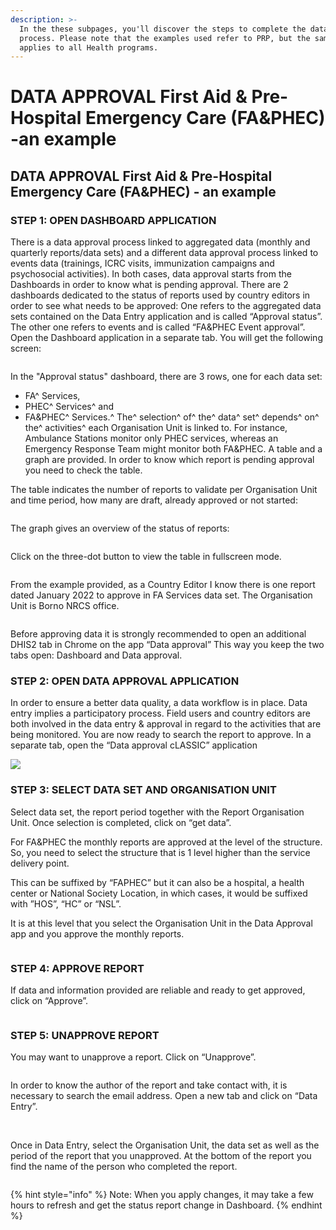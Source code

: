 ```yaml
---
description: >-
  In the these subpages, you'll discover the steps to complete the data approval
  process. Please note that the examples used refer to PRP, but the same process
  applies to all Health programs.
---
```


# DATA APPROVAL First Aid & Pre-Hospital Emergency Care (FA\&PHEC) -an example

## DATA APPROVAL First Aid & Pre-Hospital Emergency Care (FA\&PHEC) - an example

### STEP 1: OPEN DASHBOARD APPLICATION

&#x20;There is a data approval process linked to aggregated data (monthly and quarterly reports/data sets) and a different data approval process linked to events data (trainings, ICRC visits, immunization campaigns and psychosocial activities). In both cases, data approval starts from the Dashboards in order to know what is pending approval. There are 2 dashboards dedicated to the status of reports used by country editors in order to see what needs to be approved: One refers to the aggregated data sets contained on the Data Entry application and is called “Approval status”. The other one refers to events and is called “FA\&PHEC Event approval”. Open the Dashboard application in a separate tab. You will get the following screen:

<figure><img src="../../../.gitbook/assets/image (2) (1) (1).png" alt=""><figcaption></figcaption></figure>

In the "Approval status" dashboard, there are 3 rows, one for each data set:

* FA^ Services,
* PHEC^ Services^ and
* FA\&PHEC^ Services.^ The^ selection^ of^ the^ data^ set^ depends^ on^ the^ activities^ each Organisation Unit is linked to. For instance, Ambulance Stations monitor only PHEC services, whereas an Emergency Response Team might monitor both FA\&PHEC. A table and a graph are provided. In order to know which report is pending approval you need to check the table.

The table indicates the number of reports to validate per Organisation Unit and time period, how many are draft, already approved or not started:

<figure><img src="../../../.gitbook/assets/image (5) (1) (1).png" alt=""><figcaption></figcaption></figure>

The graph gives an overview of the status of reports:

<figure><img src="../../../.gitbook/assets/image (4) (1) (1).png" alt=""><figcaption></figcaption></figure>

Click on the three-dot button to view the table in fullscreen mode.

<figure><img src="../../../.gitbook/assets/image (6) (1) (1).png" alt=""><figcaption></figcaption></figure>

From the example provided, as a Country Editor I know there is one report dated January 2022 to approve in FA Services data set. The Organisation Unit is Borno NRCS office.

<figure><img src="../../../.gitbook/assets/image (7) (1) (1).png" alt=""><figcaption></figcaption></figure>

Before approving data it is strongly recommended to open an additional DHIS2 tab in Chrome on the app “Data approval” This way you keep the two tabs open: Dashboard and Data approval.

### STEP 2: OPEN DATA APPROVAL APPLICATION

In order to ensure a better data quality, a data workflow is in place. Data entry implies a participatory process. Field users and country editors are both involved in the data entry & approval in regard to the activities that are being monitored. You are now ready to search the report to approve. In a separate tab, open the “Data approval cLASSIC” application

![](<../../../.gitbook/assets/image (42) (1).png>)

### STEP 3: SELECT DATA SET AND ORGANISATION UNIT&#x20;

Select data set, the report period together with the Report Organisation Unit. Once selection is completed, click on “get data”.

For FA\&PHEC the monthly reports are approved at the level of the structure. So, you need to select the structure that is 1 level higher than the service delivery point.&#x20;

This can be suffixed by “FAPHEC” but it can also be a hospital, a health center or National Society Location, in which cases, it would be suffixed with ”HOS”, “HC” or “NSL”.&#x20;

It is at this level that you select the Organisation Unit in the Data Approval app and you approve the monthly reports.

<figure><img src="../../../.gitbook/assets/image (8) (1) (1).png" alt=""><figcaption></figcaption></figure>

### STEP 4: APPROVE REPORT

If data and information provided are reliable and ready to get approved, click on “Approve”.

<figure><img src="../../../.gitbook/assets/image (9) (1) (1).png" alt=""><figcaption></figcaption></figure>

### STEP 5: UNAPPROVE REPORT

You may want to unapprove a report. Click on “Unapprove”.

<figure><img src="../../../.gitbook/assets/image (10) (1) (1).png" alt=""><figcaption></figcaption></figure>





In order to know the author of the report and take contact with, it is necessary to search the email address. Open a new tab and click on “Data Entry”.

<figure><img src="../../../.gitbook/assets/image (9) (1) (1) (1).png" alt=""><figcaption></figcaption></figure>

\
Once in Data Entry, select the Organisation Unit, the data set as well as the period of the report that you unapproved. At the bottom of the report you find the name of the person who completed the report.

<figure><img src="../../../.gitbook/assets/image (11) (1) (1).png" alt=""><figcaption></figcaption></figure>

{% hint style="info" %}
Note: When you apply changes, it may take a few hours to refresh and get the status report change in Dashboard.
{% endhint %}
